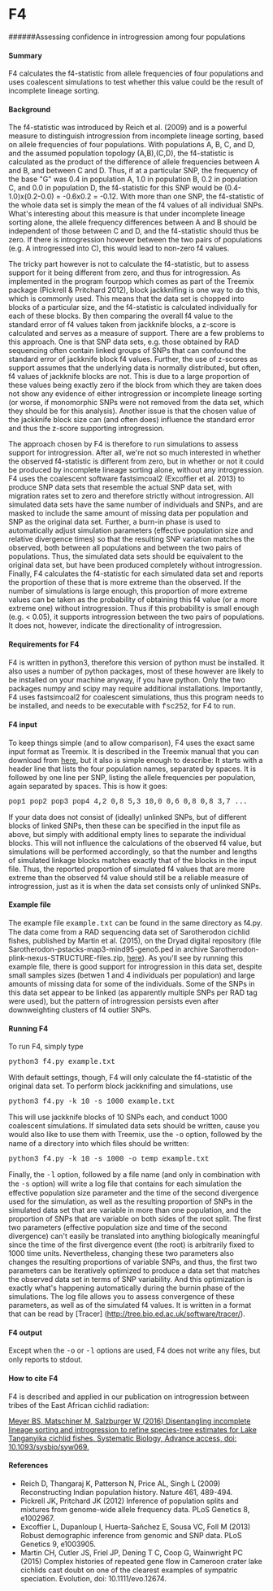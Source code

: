 # F4

######Assessing confidence in introgression among four populations

#### Summary

F4 calculates the f4-statistic from allele frequencies of four populations and uses coalescent simulations to test whether this value could be the result of incomplete lineage sorting.

#### Background

The f4-statistic was introduced by Reich et al. (2009) and is a powerful measure to distinguish introgression from incomplete lineage sorting, based on allele frequencies of four populations. With populations A, B, C, and D, and the assumed population topology (A,B),(C,D), the f4-statistic is calculated as the product of the difference of allele frequencies between A and B, and between C and D. Thus, if at a particular SNP, the frequency of the base "G" was 0.4 in population A, 1.0 in population B, 0.2 in population C, and 0.0 in population D, the f4-statistic for this SNP would be (0.4-1.0)x(0.2-0.0) = -0.6x0.2 = -0.12. With more than one SNP, the f4-statistic of the whole data set is simply the mean of the f4 values of all individual SNPs. What's interesting about this measure is that under incomplete lineage sorting alone, the allele frequency differences between A and B should be independent of those between C and D, and the f4-statistic should thus be zero. If there is introgression however between the two pairs of populations (e.g. A introgressed into C), this would lead to non-zero f4 values.

The tricky part however is not to calculate the f4-statistic, but to assess support for it being different from zero, and thus for introgression. As implemented in the program fourpop which comes as part of the Treemix package (Pickrell & Pritchard 2012), block jackknifing is one way to do this, which is commonly used. This means that the data set is chopped into blocks of a particular size, and the f4-statistic is calculated individually for each of these blocks. By then comparing the overall f4 value to the standard error of f4 values taken from jackknife blocks, a z-score is calculated and serves as a measure of support. There are a few problems to this approach. One is that SNP data sets, e.g. those obtained by RAD sequencing often contain linked groups of SNPs that can confound the standard error of jackknife block f4 values. Further, the use of z-scores as support assumes that the underlying data is normally distributed, but often, f4 values of jackknife blocks are not. This is due to a large proportion of these values being exactly zero if the block from which they are taken does not show any evidence of either introgression or  incomplete lineage sorting (or worse, if monomorphic SNPs were not removed from the data set, which they should be for this analysis). Another issue is that the chosen value of the jackknife block size can (and often does) influence the standard error and thus the z-score supporting introgression.

The approach chosen by F4 is therefore to run simulations to assess support for introgression. After all, we're not so much interested in whether the observed f4-statistic is different from zero, but in whether or not it could be produced by incomplete lineage sorting alone, without any introgression. F4 uses the coalescent software fastsimcoal2 (Excoffier et al. 2013) to produce SNP data sets that resemble the actual SNP data set, with migration rates set to zero and therefore strictly without introgression. All simulated data sets have the same number of individuals and SNPs, and are masked to include the same amount of missing data per population and SNP as the original data set. Further, a burn-in phase is used to automatically adjust simulation parameters (effective population size and relative divergence times) so that the resulting SNP variation matches the observed, both between all populations and between the two pairs of populations. Thus, the simulated data sets should be equivalent to the original data set, but have been produced completely without introgression. Finally, F4 calculates the f4-statistic for each simulated data set and reports the proportion of these that is more extreme than the observed. If the number of simulations is large enough, this proportion of more extreme values can be taken as the probability of obtaining this f4 value (or a more extreme one) without introgression. Thus if this probability is small enough (e.g. < 0.05), it supports introgression between the two pairs of populations. It does not, however, indicate the directionality of introgression.

#### Requirements for F4
F4 is written in python3, therefore this version of python must be installed. It also uses a number of python packages, most of these however are likely to be installed on your machine anyway, if you have python. Only the two packages numpy and scipy may require additional installations. Importantly, F4 uses fastsimcoal2 for coalescent simulations, thus this program needs to be installed, and needs to be executable with <span style="font-family:Courier;">fsc252</span>, for F4 to run.

#### F4 input
To keep things simple (and to allow comparison), F4 uses the exact same input format as Treemix. It is described in the Treemix manual that you can download from [here](https://bitbucket.org/nygcresearch/treemix/wiki/Home ), but it also is simple enough to describe: It starts with a header line that lists the four population names, separated by spaces. It is followed by one line per SNP, listing the allele frequencies per population, again separated by spaces. This is how it goes:

<span style="font-family:Courier;">
pop1 pop2 pop3 pop4  
4,2 0,8 5,3 10,0  
0,6 0,8 0,8 3,7  
...  
</span>

If your data does not consist of (ideally) unlinked SNPs, but of different blocks of linked SNPs, then these can be specified in the input file as above, but simply with additional empty lines to separate the individual blocks. This will not influence the calculations of the observed f4 value, but simulations will be performed accordingly, so that the number and lengths of simulated linkage blocks matches exactly that of the blocks in the input file. Thus, the reported proportion of simulated f4 values that are more extreme than the observed f4 value should still be a reliable measure of introgression, just as it is when the data set consists only of unlinked SNPs.

#### Example file

The example file <span style="font-family:Courier;">example.txt</span> can be found in the same directory as f4.py. The data come from a RAD sequencing data set of Sarotherodon cichlid fishes, published by Martin et al. (2015), on the Dryad digital repository (file Sarotherodon-pstacks-map3-mind95-geno5.ped in archive Sarotherodon-plink-nexus-STRUCTURE-files.zip, [here](http://datadryad.org/resource/doi:10.5061/dryad.b28p1 )). As you'll see by running this example file, there is good support for introgression in this data set, despite small samples sizes (betwen 1 and 4 individuals per population) and large amounts of missing data for some of the individuals. Some of the SNPs in this data set appear to be linked (as apparently multiple SNPs per RAD tag were used), but the pattern of introgression persists even after downweighting clusters of f4 outlier SNPs.

#### Running F4
To run F4, simply type

<span style="font-family:Courier;">python3 f4.py example.txt</span>

With default settings, though, F4 will only calculate the f4-statistic of the original data set. To perform block jackknifing and simulations, use

<span style="font-family:Courier;">python3 f4.py -k 10 -s 1000 example.txt</span>

This will use jackknife blocks of 10 SNPs each, and conduct 1000 coalescent simulations. If simulated data sets should be written, cause you would also like to use them with Treemix, use the <span style="font-family:Courier;">-o</span> option, followed by the name of a directory into which files should be written:

<span style="font-family:Courier;">python3 f4.py -k 10 -s 1000 -o temp example.txt</span>

Finally, the <span style="font-family:Courier;">-l</span> option, followed by a file name (and only in combination with the <span style="font-family:Courier;">-s</span> option) will write a log file that contains for each simulation the effective population size parameter and the time of the second divergence used for the simulation, as well as the resulting proportion of SNPs in the simulated data set that are variable in more than one population, and the proportion of SNPs that are variable on both sides of the root split. The first two parameters (effective population size and time of the second divergence) can't easily be translated into anything biologically meaningful since the time of the first divergence event (the root) is arbitrarily fixed to 1000 time units. Nevertheless, changing these two parameters also changes the resulting proportions of variable SNPs, and thus, the first two parameters can be iteratively optimized to produce a data set that matches the observed data set in terms of SNP variability. And this optimization is exactly what's happening automatically during the burnin phase of the simulations. The log file allows you to assess convergence of these parameters, as well as of the simulated f4 values. It is written in a format that can be read by [Tracer] (http://tree.bio.ed.ac.uk/software/tracer/).

#### F4 output
Except when the <span style="font-family:Courier;">-o</span> or <span style="font-family:Courier;">-l</span> options are used, F4 does not write any files, but only reports to stdout.

#### How to cite F4
F4 is described and applied in our publication on introgression between tribes of the East African cichlid radiation:

[Meyer BS, Matschiner M, Salzburger W (2016) Disentangling incomplete lineage sorting and introgression to refine species-tree estimates for Lake Tanganyika cichlid fishes. Systematic Biology, Advance access, doi: 10.1093/sysbio/syw069.](http://sysbio.oxfordjournals.org/content/early/2016/07/27/sysbio.syw069.abstract)

#### References
* Reich D, Thangaraj K, Patterson N, Price AL, Singh L (2009) Reconstructing Indian population history. Nature 461, 489-494.
* Pickrell JK, Pritchard JK (2012) Inference of population splits and mixtures from genome-wide allele frequency data. PLoS Genetics 8, e1002967.
* Excoffier L, Dupanloup I, Huerta-Sañchez E, Sousa VC, Foll M (2013) Robust demographic inference from genomic and SNP data. PLoS Genetics 9, e1003905.
* Martin CH, Cutler JS, Friel JP, Dening T C, Coop G, Wainwright PC (2015) Complex histories of repeated gene flow in Cameroon crater lake cichlids cast doubt on one of the clearest examples of sympatric speciation. Evolution, doi: 10.1111/evo.12674.